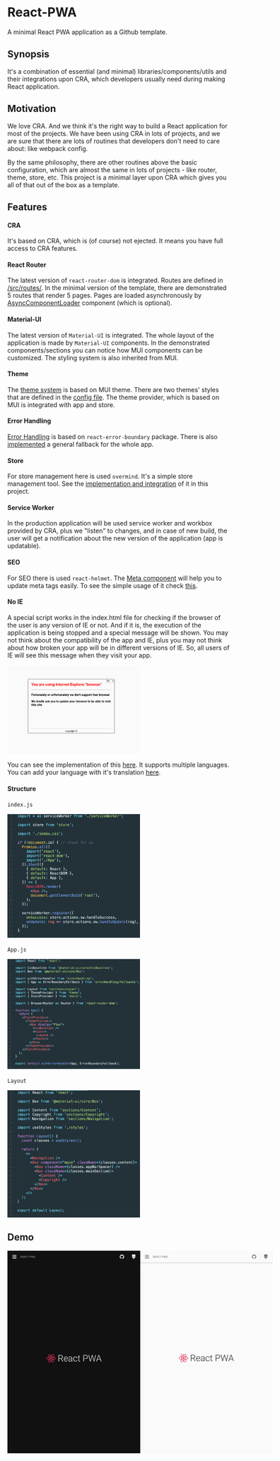# React-PWA

A minimal React PWA application as a Github template.

## Synopsis

It's a combination of essential (and minimal) libraries/components/utils and their integrations upon CRA, which developers usually need during making React application.

## Motivation
We love CRA. And we think it's the right way to build a React application for most of the projects. We have been using CRA in lots of projects, and we are sure that there are lots of routines that developers don't need to care about: like webpack config.

By the same philosophy, there are other routines above the basic configuration, which are almost the same in lots of projects - like router, theme, store, etc. This project is a minimal layer upon CRA which gives you all of that out of the box as a template.

## Features

#### CRA

It's based on CRA, which is (of course) not ejected. It means you have full access to CRA features.

#### React Router

The latest version of `react-router-dom` is integrated. Routes are defined in [/src/routes/](https://github.com/suren-atoyan/react-pwa/blob/master/src/routes/index.js). In the minimal version of the template, there are demonstrated 5 routes that render 5 pages. Pages are loaded asynchronously by [AsyncComponentLoader](https://github.com/suren-atoyan/react-pwa/blob/master/src/components/AsyncComponentLoader/Component.js) component (which is optional).

#### Material-UI

The latest version of `Material-UI` is integrated. The whole layout of the application is made by `Material-UI` components. In the demonstrated components/sections you can notice how MUI components can be customized. The styling system is also inherited from MUI.

#### Theme

The [theme system](https://github.com/suren-atoyan/react-pwa/blob/master/src/theme/ThemeProvider.js) is based on MUI theme. There are two themes' styles that are defined in the [config file](https://github.com/suren-atoyan/react-pwa/blob/master/src/config/index.js). The theme provider, which is based on MUI is integrated with app and store.

#### Error Handling

[Error Handling](https://github.com/suren-atoyan/react-pwa/tree/master/src/errorHandling) is based on `react-error-boundary` package. There is also [implemented](https://github.com/suren-atoyan/react-pwa/tree/master/src/errorHandling/Fallbacks) a general fallback for the whole app.

#### Store

For store management here is used `overmind`. It's a simple store management tool. See the [implementation and integration](https://github.com/suren-atoyan/react-pwa/tree/master/src/store) of it in this project.

#### Service Worker

In the production application will be used service worker and workbox provided by CRA, plus we "listen" to changes, and in case of new build, the user will get a notification about the new version of the application (app is updatable).

#### SEO

For SEO there is used `react-helmet`. The [Meta component](https://github.com/suren-atoyan/react-pwa/tree/master/src/components/Meta) will help you to update meta tags easily. To see the simple usage of it check [this](https://github.com/suren-atoyan/react-pwa/blob/master/src/pages/Welcome/Component.js#L20).

#### No IE

A special script works in the index.html file for checking if the browser of the user is any version of IE or not. And if it is, the execution of the application is being stopped and a special message will be shown. You may not think about the compatibility of the app and IE, plus you may not think about how broken your app will be in different versions of IE. So, all users of IE will see this message when they visit your app.

<img src="./public/images/readme/ie.message.png" width="300" title="IE message">

You can see the implementation of this [here](https://github.com/suren-atoyan/react-pwa/tree/master/public/ie). It supports multiple languages. You can add your language with it's translation [here](https://github.com/suren-atoyan/react-pwa/blob/master/public/ie/init.js#L15).

#### Structure

`index.js`

<img src="./public/images/readme/index.js.png" width="300" title="index.js file">

`App.js`

<img src="./public/images/readme/App.js.png" width="300" title="App.js file">

`Layout`

<img src="./public/images/readme/layout.png" width="300" title="Layout component">

## Demo

<div style="display: flex">
 <img src="./public/images/readme/demo-dark.png" width="300" title="Dark demo"> <img src="./public/images/readme/demo-light.png" width="300" title="Light demo">
</div>
